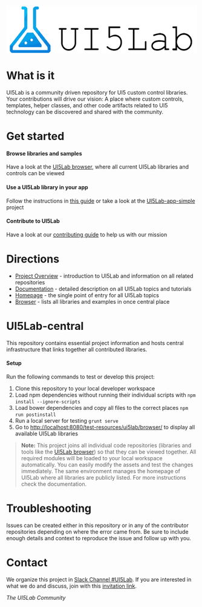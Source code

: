 ![UI5Lab Ecosystem](media/UI5LabLogoPhoenix.png)

# What is it

UI5Lab is a community driven repository for UI5 custom control libraries. Your contributions will drive our vision: A place where custom controls, templates, helper classes, and other code artifacts related to UI5 technology can be discovered and shared with the community. 

# Get started

#### Browse libraries and samples
Have a look at the [UI5Lab browser](https://ui5lab.io/browser), where all current UI5Lab libraries and controls can be viewed

#### Use a UI5Lab library in your app
Follow the instructions in [this guide](how_to/consume_library.md) or take a look at the [UI5Lab-app-simple](https://github.com/UI5Lab/UI5Lab-app-simple) project 

#### Contribute to UI5Lab
Have a look at our [contributing guide](how_to/contribute_ui5lab.md) to help us with our mission

# Directions 

* [Project Overview](https://github.com/UI5Lab/UI5Lab-central/blob/master/docs/Overview.md) - introduction to UI5Lab and information on all related repositories
* [Documentation](https://github.com/UI5Lab/UI5Lab-central/tree/master/docs) - detailed description on all UI5Lab topics and tutorials   
* [Homepage](https://ui5lab.io) - the single point of entry for all UI5Lab topics
* [Browser](https://ui5lab.io/browser) - lists all libraries and examples in once central place

# UI5Lab-central
This repository contains essential project information and hosts central infrastructure that links together all contributed libraries.

#### Setup

Run the following commands to test or develop this project:

1. Clone this repository to your local developer workspace
1. Load npm dependencies without running their individual scripts with ```npm install --ignore-scripts```
2. Load bower dependencies and copy all files to the correct places ```npm run postinstall``` 
3. Run a local server for testing ```grunt serve``` 
4. Go to [http://localhost:8080/test-resources/ui5lab/browser/](http://localhost:8080/test-resources/ui5lab/browser/) to display all available UI5Lab libraries

> **Note:** This project joins all individual code repositories (libraries and tools like the [UI5Lab browser](https://github.com/UI5Lab/UI5Lab-browser)) so that they can be viewed together. All required modules will be loaded to your local workspace automatically. You can easily modify the assets and test the changes immediately. The same environment manages the homepage of UI5Lab where all libraries are publicly listed. For more instructions check the documentation.

# Troubleshooting
Issues can be created either in this repository or in any of the contributor repositories depending on where the error came from.
Be sure to include enough details and context to reproduce the issue and follow up with you. 

# Contact
We organize this project in [Slack Channel #UI5Lab](https://openui5.slack.com/messages/UI5lab).
If you are interested in what we do and discuss, join with this [invitation link](http://slackui5invite.herokuapp.com/).


*The UI5Lab Community*

